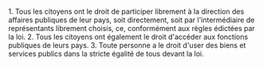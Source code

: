 1\. Tous les citoyens ont le droit de participer librement à la
direction des affaires publiques de leur pays, soit directement, soit
par l'intermédiaire de représentants librement choisis, ce,
conformément aux règles édictées par la loi.
2\. Tous les citoyens ont également le droit d'accéder aux fonctions
publiques de leurs pays.
3\. Toute personne a le droit d'user des biens et services publics
dans la stricte égalité de tous devant la loi.
